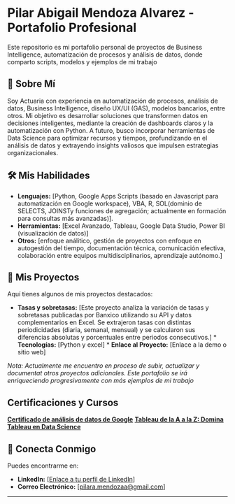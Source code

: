 # Pilar Abigail Mendoza Alvarez - Portafolio Profesional

Este repositorio es mi portafolio personal de proyectos de Business Intelligence, automatización de procesos y análisis de datos, donde comparto scripts, modelos y ejemplos de mi trabajo

## 🚀 Sobre Mí

Soy Actuaria con experiencia en automatización de procesos, análisis de datos, Business Intelligence, diseño UX/UI (GAS), modelos bancarios, entre otros. Mi objetivo es desarrollar soluciones que transformen datos en decisiones inteligentes, mediante la creación de dashboards claros y la automatización con Python. A futuro, busco incorporar herramientas de Data Science para optimizar recursos y tiempos, profundizando en el análisis de datos y extrayendo insights valiosos que impulsen estrategias organizacionales.

## 🛠️ Mis Habilidades

*   **Lenguajes:** [Python, Google Apps Scripts (basado en Javascript para automatización en Google workspace), VBA, R, SOL(dominio de SELECTS, JOINSTy funciones de
agregación; actualmente en formación para consultas más avanzadas)].
*   **Herramientas:**  [Excel Avanzado, Tableau, Google Data Studio, Power BI (visualización de datos)]
*   **Otros:** [enfoque análitico, gestión de proyectos con enfoque en autogestión del tiempo, documentación técnica, comunicación efectiva, colaboración entre equipos multidisciplinarios, aprendizaje autónomo.]

## 📂 Mis Proyectos

Aquí tienes algunos de mis proyectos destacados:

  *   **Tasas y sobretasas:** [Este proyecto analiza la variación de tasas y sobretasas publicadas por Banxico utilizando su API y datos complementarios en Excel. Se extrajeron tasas con distintas periodicidades (diaria, semanal, mensual) y se calcularon sus diferencias absolutas y porcentuales entre periodos consecutivos.]
    *   **Tecnologías:** [Python y excel]
    *   **Enlace al Proyecto:** [Enlace a la demo o sitio web]

*Nota: Actualmente me encuentro en proceso de subir, actualizar y documentat otros proyectos adicionales. Este portafolio se irá enriqueciendo progresivamente con más ejemplos de mi trabajo*
## Certificaciones y Cursos

**[Certificado de análisis de datos de Google](https://www.credly.com/badges/9a97e825-c989-4010-ab01-2eafca42fdd5/linked_in_profile)**
**[Tableau de la A a la Z: Domina Tableau en Data Science](https://www.udemy.com/certificate/UC-0a68bdfe-2182-4439-8f9d-44258eb604e0/)**


## 🔗 Conecta Conmigo

Puedes encontrarme en:

*   **LinkedIn:** [[Enlace a tu perfil de LinkedIn](https://www.linkedin.com/in/pilar-abigail-mendoza-alvarez-2a757421a/)]
*   **Correo Electrónico:** [pilara.mendozaa@gmail.com]

---
